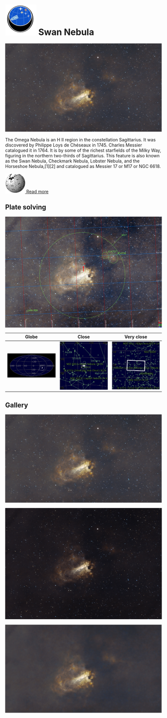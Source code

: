 # ![](..//Imaging//Common/pyl-tiny.png) Swan Nebula
![](..//Imaging//HD/Swan_Nebula+00+co.jpg)

The Omega Nebula is an H II region in the constellation Sagittarius. It was discovered by Philippe Loys de Chéseaux in 1745. Charles Messier catalogued it in 1764. It is by some of the richest starfields of the Milky Way, figuring in the northern two-thirds of Sagittarius. This feature is also known as the Swan Nebula, Checkmark Nebula, Lobster Nebula, and the Horseshoe Nebula,[1][2] and catalogued as Messier 17 or M17 or NGC 6618.

[![](..//Imaging//Common/Wikipedia.png) Read more](https://en.wikipedia.org/wiki/Omega_Nebula)
## Plate solving 


![IMG](..//Imaging//HD/Swan_Nebula_Annotated.jpg)


| Globe | Close | Very close |
| ----- | ----- | ----- |
|![IMG](..//Imaging//HD/Swan_Nebula_Globe.jpg) |![IMG](..//Imaging//HD/Swan_Nebula_Close.jpg) |![IMG](..//Imaging//HD/Swan_Nebula_Closer.jpg) |

## Gallery
![IMG](..//Imaging//HD/Swan_Nebula+00+co.jpg) 

![IMG](..//Imaging//HD/Swan_Nebula+01+co.jpg) 

![](..//Imaging//HD/Swan_Nebula+00+bg.jpg)
